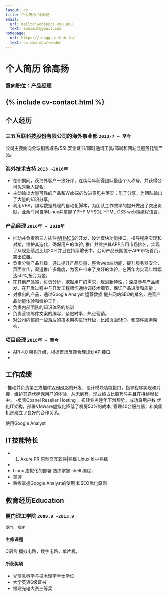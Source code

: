 ```yaml
---
layout: cv
title: 个人简历-徐高扬
email:
  url: mailto:woden@cs.cmu.edu
  text: Sumxmut@gmail.com
homepage:
  url: https://topgg.github.io/
  text: cs.cmu.edu/~woden
---
```


# 个人简历 **徐高扬**

<!--
include contact information from the front matter
Supported arguments:
    - homepage: url, text
    - phone
    - email
-->

### 意向职位：产品经理

{% include cv-contact.html %}
---
## **个人经历**  

###  **三五互联科技股份有限公司的海外事业部** `2013/7 ~ 至今`

公司主要面向全球销售域名/SSL安全证书/即时通讯工具/邮局和网站云服务托管产品。

### **海外技术支持** `2013 ~2016年 `

- 在职期间，获海外客户一致好评，连续两年获得团队最佳个人称号，并获得公司优秀新人提名; 
- 主动输出大量可靠的产品和Web端的改进意见并落实；乐于分享，为团队输出了大量的知识分享;
- 利用VBA，编写数据处理的自动化脚本，为团队工作效率的提升做出了突出贡献，业余时间自学Linux并掌握了PHP MYSQL HTML CSS web端编程语言。

### **产品经理** `2016年 ~ 2018年`

- 推动并负责第三方插件[WHMCS](https://marketplace.whmcs.com/product/category/Domain+Registrars)的开发，设计模块功能接口，指导程序实现和对接，维护其迭代，确保用户的体验; 推广并维护其APP应用市场排名，实现了从现业绩占比超20%并且在持续增长中。公司产品长期位于APP市场首页，突出位置。
- 负责分销产品升级，通过提升产品质量，整合web端功能，提升服务器安全，页面宣传，渠道推广多角度，为客户带来了良好的体验，在两年内实现年增幅达50%,扭亏为盈。
- 在其他产品端，负责分析，挖掘用户的需求，规划新特性，；深度参与产品研发，在开发过程中与开发工程师沟通协调技术细节，保证产品进度和质量；
- 对推出的产品，通过Google Analyst 运营数据 提升网站SEO的排名，完善产品功能体验和维护工作。
- 负责内部团队的知识体系的培训
- 负责营销邮件文案的编写，紧贴时事，热点营销。
- 对公司内部的一些落后的技术架构进行升级，比如页面SEO，和邮件服务架构，

### **项目经理** `2018年 ~ 至今`

-  API 4.0 架构升级，根据市场反馈合理规划API接口
- 

 
## **工作成绩** 

-推动并负责第三方插件[WHMCS](https://marketplace.whmcs.com/product/category/Domain+Registrars)的开发，设计模块功能接口，指导程序实现和对接，维护其迭代确保用户的体验，从无到有，现业绩占比超15%并且在持续增长中。
-负责Cpanel Reseller Hosting ，扭转业务连年下滑颓势，成功将用户数
优化IT架构，部署VMware虚拟化降低了机房50%的成本, 管理40台服务器，和美国机房建立了良好的合作关系。


使用Google Analyst 


## **IT技能特长** 

- 1. Axure PR 原型交互软件|熟练 Linux 维护熟练
-
- Linux 虚拟化的部署 熟练掌握 shell 编程，
- 掌握
- 熟练掌握Google Analyst的使用 和SEO优化原则





## 教育经历Education 

### **厦门理工学院** `2009.9 -2013.9`

```
厦门, 福建
```
#### **主修课程**

C语言 模拟电路，数字电路，单片机，

#### **所获奖项**
- 光信息科学与技术理学学士学位
- 大学英语6级证书
- 福建光电大赛三等奖



<!-- ### Footer

Last updated: june 2020 -->
